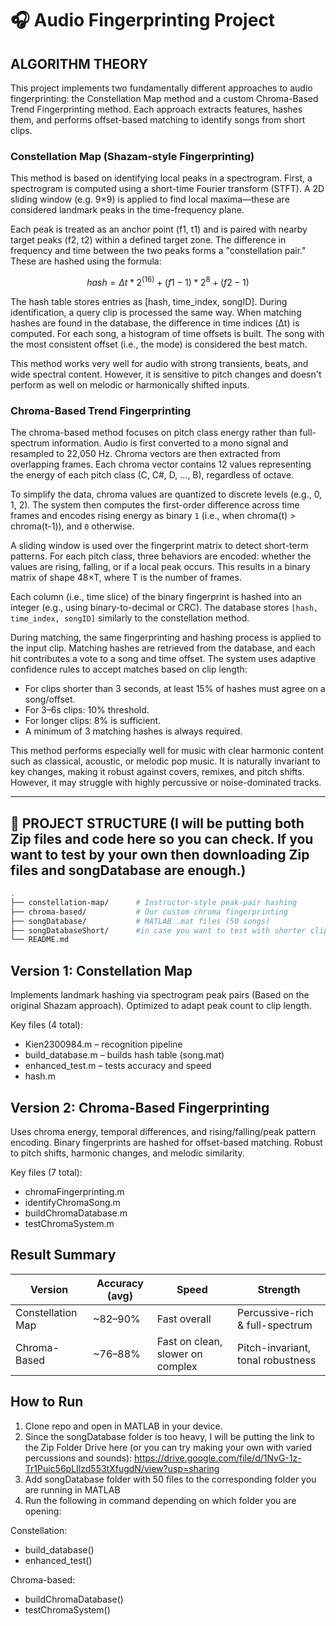 # 🎧 Audio Fingerprinting Project
## ALGORITHM THEORY
This project implements two fundamentally different approaches to audio fingerprinting: the Constellation Map method and a custom Chroma-Based Trend Fingerprinting method. Each approach extracts features, hashes them, and performs offset-based matching to identify songs from short clips.

### Constellation Map (Shazam-style Fingerprinting)
This method is based on identifying local peaks in a spectrogram. First, a spectrogram is computed using a short-time Fourier transform (STFT). A 2D sliding window (e.g. 9×9) is applied to find local maxima—these are considered landmark peaks in the time-frequency plane.

Each peak is treated as an anchor point (f1, t1) and is paired with nearby target peaks (f2, t2) within a defined target zone. The difference in frequency and time between the two peaks forms a "constellation pair." These are hashed using the formula:
```math
hash = Δt * 2^(16) + (f1 - 1) * 2^8 + (f2 - 1)
```
The hash table stores entries as [hash, time_index, songID]. During identification, a query clip is processed the same way. When matching hashes are found in the database, the difference in time indices (Δt) is computed. For each song, a histogram of time offsets is built. The song with the most consistent offset (i.e., the mode) is considered the best match.

This method works very well for audio with strong transients, beats, and wide spectral content. However, it is sensitive to pitch changes and doesn't perform as well on melodic or harmonically shifted inputs.

### Chroma-Based Trend Fingerprinting
The chroma-based method focuses on pitch class energy rather than full-spectrum information. Audio is first converted to a mono signal and resampled to 22,050 Hz. Chroma vectors are then extracted from overlapping frames. Each chroma vector contains 12 values representing the energy of each pitch class (C, C#, D, ..., B), regardless of octave.

To simplify the data, chroma values are quantized to discrete levels (e.g., 0, 1, 2). The system then computes the first-order difference across time frames and encodes rising energy as binary ```1``` (i.e., when chroma(t) > chroma(t-1)), and ```0``` otherwise.

A sliding window is used over the fingerprint matrix to detect short-term patterns. For each pitch class, three behaviors are encoded: whether the values are rising, falling, or if a local peak occurs. This results in a binary matrix of shape 48×T, where T is the number of frames.

Each column (i.e., time slice) of the binary fingerprint is hashed into an integer (e.g., using binary-to-decimal or CRC). The database stores ```[hash, time_index, songID]``` similarly to the constellation method.

During matching, the same fingerprinting and hashing process is applied to the input clip. Matching hashes are retrieved from the database, and each hit contributes a vote to a song and time offset. The system uses adaptive confidence rules to accept matches based on clip length:

- For clips shorter than 3 seconds, at least 15% of hashes must agree on a song/offset.
- For 3–6s clips: 10% threshold.
- For longer clips: 8% is sufficient.
- A minimum of 3 matching hashes is always required.

This method performs especially well for music with clear harmonic content such as classical, acoustic, or melodic pop music. It is naturally invariant to key changes, making it robust against covers, remixes, and pitch shifts. However, it may struggle with highly percussive or noise-dominated tracks.

---

## 📁 PROJECT STRUCTURE (I will be putting both Zip files and code here so you can check. If you want to test by your own then downloading Zip files and songDatabase are enough.)

```bash
.
├── constellation-map/      # Instructor-style peak-pair hashing
├── chroma-based/           # Our custom chroma fingerprinting
├── songDatabase/           # MATLAB .mat files (50 songs)
├── songDatabaseShort/      #in case you want to test with shorter clips
└── README.md
```
## Version 1: Constellation Map
Implements landmark hashing via spectrogram peak pairs (Based on the original Shazam approach). Optimized to adapt peak count to clip length.

Key files (4 total):
- Kien2300984.m – recognition pipeline
- build_database.m – builds hash table (song.mat)
- enhanced_test.m – tests accuracy and speed
- hash.m

## Version 2: Chroma-Based Fingerprinting
Uses chroma energy, temporal differences, and rising/falling/peak pattern encoding. Binary fingerprints are hashed for offset-based matching. Robust to pitch shifts, harmonic changes, and melodic similarity.

Key files (7 total):
- chromaFingerprinting.m
- identifyChromaSong.m
- buildChromaDatabase.m
- testChromaSystem.m

## Result Summary
| Version           | Accuracy (avg) | Speed                            | Strength                          |
| ----------------- | -------------- | -------------------------------- | --------------------------------- |
| Constellation Map | \~82–90%       | Fast overall                     | Percussive-rich & full-spectrum   |
| Chroma-Based      | \~76–88%       | Fast on clean, slower on complex | Pitch-invariant, tonal robustness |

## How to Run
1. Clone repo and open in MATLAB in your device.
2. Since the songDatabase folder is too heavy, I will be putting the link to the Zip Folder Drive here (or you can try making your own with varied percussions and sounds):  https://drive.google.com/file/d/1NvG-1z-Tr1Puic56pLIlzd553tXfugdN/view?usp=sharing
3. Add songDatabase folder with 50 files to the corresponding folder you are running in MATLAB
4. Run the following in command depending on which folder you are opening:

Constellation:
- build_database()
- enhanced_test()

Chroma-based:
- buildChromaDatabase()
- testChromaSystem()
